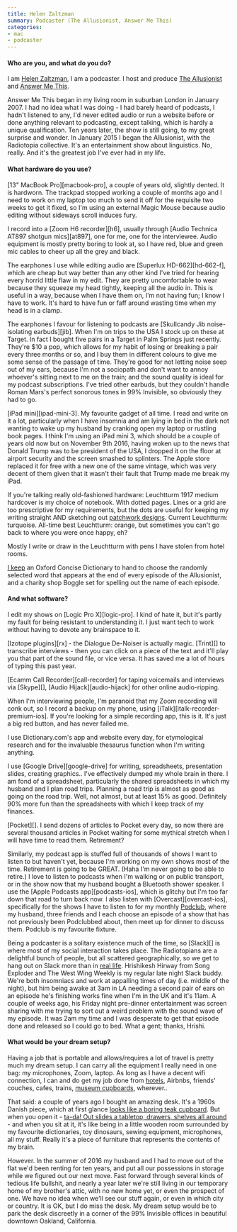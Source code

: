 ```yaml
---
title: Helen Zaltzman
summary: Podcaster (The Allusionist, Answer Me This)
categories:
- mac
- podcaster
---
```


#### Who are you, and what do you do?

I am [Helen Zaltzman](http://helenzaltzman.com/ "Helen's website."), I am a podcaster. I host and produce [The Allusionist](http://theallusionist.org/ "Helen's podcast about linguistics.") and [Answer Me This](http://answermethispodcast.com/ "Helen and Olly's comedy podcast.").
 
Answer Me This began in my living room in suburban London in January 2007. I had no idea what I was doing - I had barely heard of podcasts, I hadn't listened to any, I'd never edited audio or run a website before or done anything relevant to podcasting, except talking, which is hardly a unique qualification. Ten years later, the show is still going, to my great surprise and wonder. In January 2015 I began the Allusionist, with the Radiotopia collective. It's an entertainment show about linguistics. No, really. And it's the greatest job I've ever had in my life.

#### What hardware do you use?

[13" MacBook Pro][macbook-pro], a couple of years old, slightly dented. It is hardworn. The trackpad stopped working a couple of months ago and I need to work on my laptop too much to send it off for the requisite two weeks to get it fixed, so I'm using an external Magic Mouse because audio editing without sideways scroll induces fury. 
 
I record into a [Zoom H6 recorder][h6], usually through [Audio Technica AT897 shotgun mics][at897], one for me, one for the interviewee. Audio equipment is mostly pretty boring to look at, so I have red, blue and green mic cables to cheer up all the grey and black.
 
The earphones I use while editing audio are [Superlux HD-662][hd-662-f], which are cheap but way better than any other kind I've tried for hearing every horrid little flaw in my edit. They are pretty uncomfortable to wear because they squeeze my head tightly, keeping all the audio in. This is useful in a way, because when I have them on, I'm not having fun; I know I have to work. It's hard to have fun or faff around wasting time when my head is in a clamp.
 
The earphones I favour for listening to podcasts are [Skullcandy Jib noise-isolating earbuds][jib]. When I'm on trips to the USA I stock up on these at Target. In fact I bought five pairs in a Target in Palm Springs just recently. They're $10 a pop, which allows for my habit of losing or breaking a pair every three months or so, and I buy them in different colours to give me some sense of the passage of time. They're good for not letting noise seep out of my ears, because I'm not a sociopath and don't want to annoy whoever's sitting next to me on the train; and the sound quality is ideal for my podcast subscriptions. I've tried other earbuds, but they couldn't handle Roman Mars's perfect sonorous tones in 99% Invisible, so obviously they had to go. 
 
[iPad mini][ipad-mini-3]. My favourite gadget of all time. I read and write on it a lot, particularly when I have insomnia and am lying in bed in the dark not wanting to wake up my husband by cranking open my laptop or rustling book pages. I think I'm using an iPad mini 3, which should be a couple of years old now but on November 9th 2016, having woken up to the news that Donald Trump was to be president of the USA, I dropped it on the floor at airport security and the screen smashed to splinters. The Apple store replaced it for free with a new one of the same vintage, which was very decent of them given that it wasn't their fault that Trump made me break my iPad.
 
If you're talking really old-fashioned hardware: Leuchtturm 1917 medium hardcover is my choice of notebook. With dotted pages. Lines or a grid are too prescriptive for my requirements, but the dots are useful for keeping my writing straight AND sketching out [patchwork designs](http://helenzaltzman.com/100percentok/ "Helen's patchwork post."). Current Leuchtturm: turquoise. All-time best Leuchtturm: orange, but sometimes you can't go back to where you were once happy, eh?
 
Mostly I write or draw in the Leuchtturm with pens I have stolen from hotel rooms. 
 
[I keep](https://www.instagram.com/p/9GDDV-F-Lz/ "Helen's Instagram photo of her dictionary.") an Oxford Concise Dictionary to hand to choose the randomly selected word that appears at the end of every episode of the Allusionist, and a charity shop Boggle set for spelling out the name of each episode. 

#### And what software?

I edit my shows on [Logic Pro X][logic-pro]. I kind of hate it, but it's partly my fault for being resistant to understanding it. I just want tech to work without having to devote any brainspace to it.
 
[Izotope plugins][rx] - the Dialogue De-Noiser is actually magic. [Trint][] to transcribe interviews - then you can click on a piece of the text and it'll play you that part of the sound file, or vice versa. It has saved me a lot of hours of typing this past year. 
 
[Ecamm Call Recorder][call-recorder] for taping voicemails and interviews via [Skype][], [Audio Hijack][audio-hijack] for other online audio-ripping. 
 
When I'm interviewing people, I'm paranoid that my Zoom recording will conk out, so I record a backup on my phone, using [iTalk][italk-recorder-premium-ios]. If you're looking for a simple recording app, this is it. It's just a big red button, and has never failed me.
 
I use Dictionary.com's app and website every day, for etymological research and for the invaluable thesaurus function when I'm writing anything.
 
I use [Google Drive][google-drive] for writing, spreadsheets, presentation slides, creating graphics.. I've effectively dumped my whole brain in there. I am fond of a spreadsheet, particularly the shared spreadsheets in which my husband and I plan road trips. Planning a road trip is almost as good as going on the road trip. Well, not almost, but at least 15% as good. Definitely 90% more fun than the spreadsheets with which I keep track of my finances.
 
[Pocket][]. I send dozens of articles to Pocket every day, so now there are several thousand articles in Pocket waiting for some mythical stretch when I will have time to read them. Retirement?
 
Similarly, my podcast app is stuffed full of thousands of shows I want to listen to but haven't yet, because I'm working on my own shows most of the time. Retirement is going to be GREAT. (Haha I'm never going to be able to retire.) I love to listen to podcasts when I'm walking or on public transport, or in the show now that my husband bought a Bluetooth shower speaker. I use the [Apple Podcasts app][podcasts-ios], which is glitchy but I'm too far down that road to turn back now. I also listen with [Overcast][overcast-ios], specifically for the shows I have to listen to for my monthly [Podclub](http://helenzaltzman.com/podclub "Helen's podcast club."), where my husband, three friends and I each choose an episode of a show that has not previously been Podclubbed about, then meet up for dinner to discuss them. Podclub is my favourite fixture. 
 
Being a podcaster is a solitary existence much of the time, so [Slack][] is where most of my social interaction takes place. The Radiotopians are a delightful bunch of people, but all scattered geographically, so we get to hang out on Slack more than in [real life](https://twitter.com/romanmars/status/665026047599972352 "Roman's photo tweet of the Radiotopia crew."). Hrishikesh Hirway from Song Exploder and The West Wing Weekly is my regular late night Slack buddy. We're both insomniacs and work at appalling times of day (i.e. middle of the night), but him being awake at 3am in LA needing a second pair of ears on an episode he's finishing works fine when I'm in the UK and it's 11am. A couple of weeks ago, his Friday night pre-dinner entertainment was screen sharing with me trying to sort out a weird problem with the sound wave of my episode. It was 2am my time and I was desperate to get that episode done and released so I could go to bed. What a gent; thanks, Hrishi. 

#### What would be your dream setup?

Having a job that is portable and allows/requires a lot of travel is pretty much my dream setup. I can carry all the equipment I really need in one bag: my microphones, Zoom, laptop. As long as I have a decent wifi connection, I can and do get my job done from [hotels](https://www.instagram.com/p/BE0YFNvF-AQ/ "Helen's Instagram photo of her hotel podcast setup."), Airbnbs, friends' couches, cafes, trains, [museum cupboards](https://www.instagram.com/p/BJacmtiBCMM/ "An Instagram photo of Helen's recording setup in the British Museum."), wherever.. 
 
That said: a couple of years ago I bought an amazing desk. It's a 1960s Danish piece, which at first glance [looks like a boring teak cupboard](https://www.instagram.com/p/5m8bo6F-Jm/ "Helen's Instagram photo of her closed-up desk."). But when you open it - [ta-da! Out slides a tabletop, drawers, shelves all around](https://www.instagram.com/p/5m8f2oF-Jz/ "Helen's Instagram photo of her opened-up desk.") - and when you sit at it, it's like being in a little wooden room surrounded by my favourite dictionaries, toy dinosaurs, sewing equipment, microphones, all my stuff. Really it's a piece of furniture that represents the contents of my brain. 
 
However. In the summer of 2016 my husband and I had to move out of the flat we'd been renting for ten years, and put all our possessions in storage while we figured out our next move. Fast forward through several kinds of tedious life bullshit, and nearly a year later we're still living in our temporary home of my brother's attic, with no new home yet, or even the prospect of one. We have no idea when we'll see our stuff again, or even in which city or country. It is OK, but I do miss the desk. My dream setup would be to park the desk discreetly in a corner of the 99% Invisible offices in beautiful downtown Oakland, California.